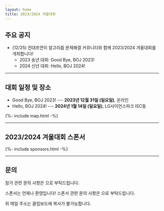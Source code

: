 ```yaml
---
layout: home
title: 2023/2024 겨울대회
---
```


## 주요 공지

- (12/25) 전대프연이 알고리즘 문제해결 커뮤니티와 함께 2023/2024 겨울대회를 개최합니다!
  - 2023 송년 대회: Good Bye, BOJ 2023!
  - 2024 신년 대회: Hello, BOJ 2024!

---

## 대회 일정 및 장소

- Good Bye, BOJ 2023! --- **2023년 12월 31일 (일요일)**, 온라인
- Hello, BOJ 2024! --- **2024년 1월 14일 (일요일)**, LG사이언스파크 ISC동

{%- include map.html -%}

---

## 2023/2024 겨울대회 스폰서

<div class="sponsors-grid">
  {%- include sponsors.html -%}
</div>

---

## 문의

참가 관련 문의 사항은 <a href="#" class="mail-address" data-name="contact" data-domain="ucpc" data-tld="me" onclick="window.location.href = 'mailto:' + this.dataset.name + '@' + this.dataset.domain + '.' + this.dataset.tld"></a>으로 부탁드립니다.

스폰서는 언제나 환영입니다! 스폰서 관련 문의 사항은 <a href="#" class="mail-address" data-name="sponsor" data-domain="ucpc" data-tld="me" onclick="window.location.href = 'mailto:' + this.dataset.name + '@' + this.dataset.domain + '.' + this.dataset.tld"></a>으로 부탁드립니다.

위 메일 주소는 클립보드에 복사가 불가능합니다.
